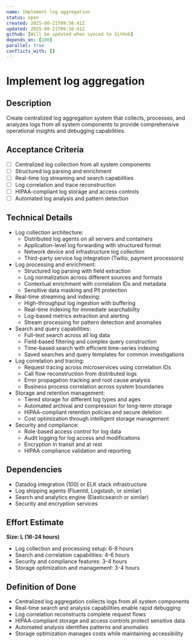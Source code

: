 ```yaml
---
name: Implement log aggregation
status: open
created: 2025-08-21T09:58:41Z
updated: 2025-08-21T09:58:41Z
github: [Will be updated when synced to GitHub]
depends_on: [100]
parallel: true
conflicts_with: []
---
```


# Implement log aggregation

## Description
Create centralized log aggregation system that collects, processes, and analyzes logs from all system components to provide comprehensive operational insights and debugging capabilities.

## Acceptance Criteria
- [ ] Centralized log collection from all system components
- [ ] Structured log parsing and enrichment
- [ ] Real-time log streaming and search capabilities
- [ ] Log correlation and trace reconstruction
- [ ] HIPAA-compliant log storage and access controls
- [ ] Automated log analysis and pattern detection

## Technical Details
- Log collection architecture:
  - Distributed log agents on all servers and containers
  - Application-level log forwarding with structured format
  - Network device and infrastructure log collection
  - Third-party service log integration (Twilio, payment processors)
- Log processing and enrichment:
  - Structured log parsing with field extraction
  - Log normalization across different sources and formats
  - Contextual enrichment with correlation IDs and metadata
  - Sensitive data masking and PII protection
- Real-time streaming and indexing:
  - High-throughput log ingestion with buffering
  - Real-time indexing for immediate searchability
  - Log-based metrics extraction and alerting
  - Stream processing for pattern detection and anomalies
- Search and query capabilities:
  - Full-text search across all log data
  - Field-based filtering and complex query construction
  - Time-based search with efficient time-series indexing
  - Saved searches and query templates for common investigations
- Log correlation and tracing:
  - Request tracing across microservices using correlation IDs
  - Call flow reconstruction from distributed logs
  - Error propagation tracking and root cause analysis
  - Business process correlation across system boundaries
- Storage and retention management:
  - Tiered storage for different log types and ages
  - Automated archival and compression for long-term storage
  - HIPAA-compliant retention policies and secure deletion
  - Cost optimization through intelligent storage management
- Security and compliance:
  - Role-based access control for log data
  - Audit logging for log access and modifications
  - Encryption in transit and at rest
  - HIPAA compliance validation and reporting

## Dependencies
- Datadog integration (100) or ELK stack infrastructure
- Log shipping agents (Fluentd, Logstash, or similar)
- Search and analytics engine (Elasticsearch or similar)
- Security and encryption services

## Effort Estimate
**Size: L (16-24 hours)**
- Log collection and processing setup: 6-8 hours
- Search and correlation capabilities: 4-6 hours
- Security and compliance features: 3-4 hours
- Storage optimization and management: 3-4 hours

## Definition of Done
- Centralized log aggregation collects logs from all system components
- Real-time search and analysis capabilities enable rapid debugging
- Log correlation reconstructs complete request flows
- HIPAA-compliant storage and access controls protect sensitive data
- Automated analysis identifies patterns and anomalies
- Storage optimization manages costs while maintaining accessibility
